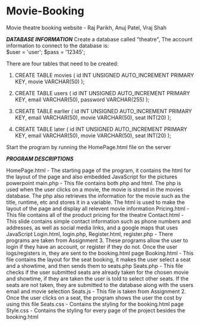 # Movie-Booking
Movie theatre booking website - Raj Parikh, Anuj Patel, Vraj Shah

***DATABASE INFORMATION***
Create a database called "theatre", 
The account information to connect to the database is:  
$user = 'user';
$pass = '12345';

There are four tables that need to be created:

1. CREATE TABLE movies (
 id INT UNSIGNED AUTO_INCREMENT PRIMARY KEY,
 movie VARCHAR(50)
);

2. CREATE TABLE users (
 id INT UNSIGNED AUTO_INCREMENT PRIMARY KEY,
 email VARCHAR(50),
 password VARCHAR(255)
);

3. CREATE TABLE earlier (
 id INT UNSIGNED AUTO_INCREMENT PRIMARY KEY,
 email VARCHAR(50),
 movie VARCHAR(50),
 seat INT(20)
);

4. CREATE TABLE later (
 id INT UNSIGNED AUTO_INCREMENT PRIMARY KEY,
 email VARCHAR(50),
 movie VARCHAR(50),
 seat INT(20)
);


Start the program by running the HomePage.html file on the server

***PROGRAM DESCRIPTIONS***

HomePage.html - The starting page of the program, it contains the html for the layout of the page
		and also embedded JavaScript for the pictures powerpoint
main.php - This file contains both php and html. The php is used when the user clicks on a movie, the movie is stored in the movies database. The php also
	   retrieves the information for the movie such as the title, runtime, etc and stores it in a variable.
	   The html is used to make the layout of the page and display all relevent movie information
Pricing.html - This file contains all of the product pricing for the theatre
Contact.html - This slide contains simple contact information such as phone numbers and addresses, as well as social media
		links, and a google maps that uses JavaScript
Login.html, login.php, Register.html, register.php - There programs are taken from Assignment 3. These programs allow the user to login if they have an account, or register if they do not.
			  			     Once the user logs/registers in, they are sent to the booking.html page
Booking.html - This file contains the layout for the seat booking, it makes the user select a seat and a showtime, 
		and then sends them to seats.php
Seats.php - This file checks if the user submitted seats are already taken for the chosen movie and showtime, if they are taken the user is told to select
	    other seats. If the seats are not taken, they are submitted to the database along with the users email and movie selection
Seats.js - This file is taken from Assignment 2. Once the user clicks on a seat, the program shows the user the
	   cost by using this file
Seats.css - Contains the styling for the booking.html page
Style.css - Contains the styling for every page of the project besides the booking.html

